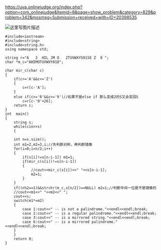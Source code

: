 https://uva.onlinejudge.org/index.php?option=com_onlinejudge&Itemid=8&page=show_problem&category=829&problem=342&mosmsg=Submission+received+with+ID+20398535

![这里写图片描述](https://img-blog.csdn.net/20171126111352816?watermark/2/text/aHR0cDovL2Jsb2cuY3Nkbi5uZXQvc3VfY2ljYWRh/font/5a6L5L2T/fontsize/400/fill/I0JBQkFCMA==/dissolve/70/gravity/SouthEast)
```
#include<iostream>
#include<string>
#include<string.h>
using namespace std;

string r="A   3  HIL JM O   2TUVWXY501SE Z  8 ";
char *m_c="AHIMOTUVWXY018";

char mir_c(char c)
{
    if(c>='A'&&c<='Z')
    {
        c=r[c-'A'];
    }
    else if(c>='0'&&c<='9')//如果不是else if 那么变成2的S又会变回S
        c=r[c-'0'+26];
    return c;
}
int  main()
{
    string s;
    while(cin>>s)
    {

    int n=s.size();
    int m1=2,m2=3,i;//先判断对称，再判断镜像
    for(i=0;i<n/2;i++)
    {
        if(s[i]!=s[n-i-1]) m1=1;
        if(mir_c(s[i])!=s[n-i-1])
        {
            //cout<<mir_c(s[i])<<" "<<s[n-i-1];
            m2=1;
        }
    }
    if((n%2==1)&&strchr(m_c,s[n/2])==NULL) m2=1;//判断中间一位是不是镜像的
    //cout<<m1<<" "<<m2<<" ";
    cout<<s;
    switch(m1*=m2)
    {
        case 1:cout<<" -- is not a palindrome."<<endl<<endl;break;
        case 2:cout<<" -- is a regular palindrome."<<endl<<endl;break;
        case 3:cout<<" -- is a mirrored string."<<endl<<endl;break;
        case 6:cout<<" -- is a mirrored palindrome."<<endl<<endl;break;
    }
    }
    return 0;
}

```